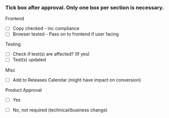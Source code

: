 

### Tick box after approval. Only one box per section is necessary.

Frontend
* [ ] Copy checked - inc compliance
* [ ] Browser tested - Pass on to frontend if user facing

Testing
* [ ] Check if test(s) are affected?
(If yes)
* [ ] Test(s) updated

Misc
* [ ] Add to Releases Calendar (might have impact on conversion)

Product Approval
* [ ] Yes
* [ ] No, not required (technical/business change)

